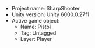 <!-- UNITY CODE ASSIST INSTRUCTIONS START -->
- Project name: SharpShooter
- Unity version: Unity 6000.0.27f1
- Active game object:
  - Name: Pistol
  - Tag: Untagged
  - Layer: Player
<!-- UNITY CODE ASSIST INSTRUCTIONS END -->